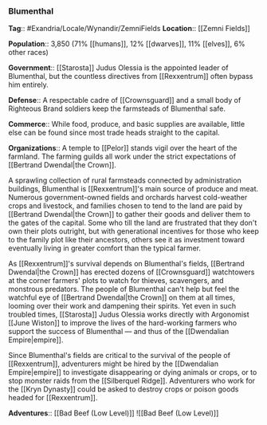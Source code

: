 ### Blumenthal
**Tag**:: #Exandria/Locale/Wynandir/ZemniFields
**Location**:: [[Zemni Fields]]

**Population**:: 3,850 (71% [[humans]], 12% [[dwarves]], 11% [[elves]], 6% other races)

**Government**:: [[Starosta]] Judus Olessia is the appointed leader of Blumenthal, but the countless directives from [[Rexxentrum]] often bypass him entirely.

**Defense**:: A respectable cadre of [[Crownsguard]] and a small body of Righteous Brand soldiers keep the farmsteads of Blumenthal safe.

**Commerce**:: While food, produce, and basic supplies are available, little else can be found since most trade heads straight to the capital.

**Organizations**:: A temple to [[Pelor]] stands vigil over the heart of the farmland. The farming guilds all work under the strict expectations of [[Bertrand Dwendal|the Crown]].

A sprawling collection of rural farmsteads connected by administration buildings, Blumenthal is [[Rexxentrum]]'s main source of produce and meat. Numerous government-owned fields and orchards harvest cold-weather crops and livestock, and families chosen to tend to the land are paid by [[Bertrand Dwendal|the Crown]] to gather their goods and deliver them to the gates of the capital. Some who till the land are frustrated that they don't own their plots outright, but with generational incentives for those who keep to the family plot like their ancestors, others see it as investment toward eventually living in greater comfort than the typical farmer.

As [[Rexxentrum]]'s survival depends on Blumenthal's fields, [[Bertrand Dwendal|the Crown]] has erected dozens of [[Crownsguard]] watchtowers at the corner farmers' plots to watch for thieves, scavengers, and monstrous predators. The people of Blumenthal can't help but feel the watchful eye of [[Bertrand Dwendal|the Crown]] on them at all times, looming over their work and dampening their spirits. Yet even in such troubled times, [[Starosta]] Judus Olessia works directly with Argonomist [[June Wiston]] to improve the lives of the hard-working farmers who support the success of Blumenthal — and thus of the [[Dwendalian Empire|empire]].

Since Blumenthal's fields are critical to the survival of the people of [[Rexxentrum]], adventurers might be hired by the [[Dwendalian Empire|empire]] to investigate disappearing or dying animals or crops, or to stop monster raids from the [[Silberquel Ridge]]. Adventurers who work for the [[Kryn Dynasty]] could be asked to destroy crops or poison goods headed for [[Rexxentrum]].

**Adventures**:: [[Bad Beef (Low Level)]]
![[Bad Beef (Low Level)]]